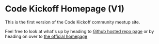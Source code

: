 # Code Kickoff Homepage (V1)
This is the first version of the Code Kickoff community meetup site.

Feel free to look at what's up by heading to [Github hosted repo page](https://www.tedjpatterson.github.com/CodeKickoffV1 "GitHub Pages hosted repo page") or by heading on over to [the official homepage](https://www.codekickoff.com "Official Homepage")
